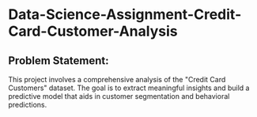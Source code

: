 # Data-Science-Assignment-Credit-Card-Customer-Analysis

## Problem Statement: 
This project involves a comprehensive analysis of the "Credit Card Customers" dataset. The goal is to extract meaningful insights and build a predictive model that aids in customer segmentation and behavioral predictions.
